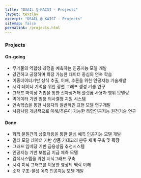 ```yaml
---
title: "DSAIL @ KAIST - Projects"
layout: textlay
excerpt: "DSAIL @ KAIST - Projects"
sitemap: false
permalink: /projects.html
---
```

### Projects
#### On-going
- 무기물의 역합성 과정을 예측하는 인공지능 모델 개발
- 강건하고 공정하며 확장 가능한 데이터 중심의 연속 학습
- 이종데이터기반 상식 추출, 이해, 추론을 위한 인공지능 기술개발
- 시각 데이터 기억을 위한 장면 그래프 생성 기술 연구
- 그래프 마이닝 기법을 통한 전자상거래 플랫폼 사용자 행위 모델링
- 빅데이터 기반 범용 의사결정 지원 시스템
- 연속학습을 통한 사용자의 일반적인 표현 모델 연구개발
- 사람처럼 개념적으로 이해/추론이 가능한 복합인공지능 원천기술 연구

#### Done
- 화학 물질간의 상호작용을 통한 물성 예측 인공지능 모델 개발
- 멀티 모달 데이터 기반 상품 카테고리 분류 체계 구축 및 확장
- 그래프 임베딩 기반 금융상품 추천시스템
- 인공지능 기반 보험금 지급 예측 모델
- 검색시스템을 위한 지식그래프 구축
- 시각 지식 그래프를 이용한 영상의 맥락 이해
- 소재 구조-물성 예측 인공지능 모델 개발
